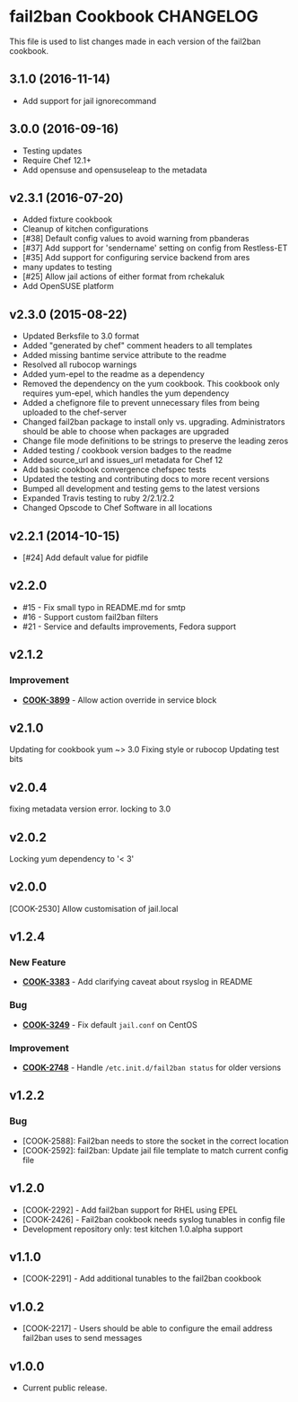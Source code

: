 fail2ban Cookbook CHANGELOG
===========================
This file is used to list changes made in each version of the fail2ban cookbook.

## 3.1.0 (2016-11-14)
- Add support for jail ignorecommand

## 3.0.0 (2016-09-16)
- Testing updates
- Require Chef 12.1+
- Add opensuse and opensuseleap to the metadata

v2.3.1 (2016-07-20)
-------------------
- Added fixture cookbook
- Cleanup of kitchen configurations
- [#38] Default config values to avoid warning from pbanderas
- [#37] Add support for 'sendername' setting on config from Restless-ET
- [#35] Add support for configuring service backend from ares
- many updates to testing
- [#25] Allow jail actions of either format from rchekaluk
- Add OpenSUSE platform

v2.3.0 (2015-08-22)
-------------------
- Updated Berksfile to 3.0 format
- Added "generated by chef" comment headers to all templates
- Added missing bantime service attribute to the readme
- Resolved all rubocop warnings
- Added yum-epel to the readme as a dependency
- Removed the dependency on the yum cookbook. This cookbook only requires yum-epel, which handles the yum dependency
- Added a chefignore file to prevent unnecessary files from being uploaded to the chef-server
- Changed fail2ban package to install only vs. upgrading. Administrators should be able to choose when packages are upgraded
- Change file mode definitions to be strings to preserve the leading zeros
- Added testing / cookbook version badges to the readme
- Added source_url and issues_url metadata for Chef 12
- Add basic cookbook convergence chefspec tests
- Updated the testing and contributing docs to more recent versions
- Bumped all development and testing gems to the latest versions
- Expanded Travis testing to ruby 2/2.1/2.2
- Changed Opscode to Chef Software in all locations

v2.2.1 (2014-10-15)
-------------------
- [#24] Add default value for pidfile

v2.2.0
------
- #15 - Fix small typo in README.md for smtp
- #16 - Support custom fail2ban filters
- #21 - Service and defaults improvements, Fedora support

v2.1.2
------
### Improvement
- **[COOK-3899](https://tickets.chef.io/browse/COOK-3899)** - Allow action override in service block


v2.1.0
------
Updating for cookbook yum ~> 3.0
Fixing style or rubocop
Updating test bits


v2.0.4
------
fixing metadata version error. locking to 3.0


v2.0.2
------
Locking yum dependency to '< 3'


v2.0.0
------
[COOK-2530] Allow customisation of jail.local


v1.2.4
------
### New Feature
- **[COOK-3383](https://tickets.chef.io/browse/COOK-3383)** - Add clarifying caveat about rsyslog in README

### Bug
- **[COOK-3249](https://tickets.chef.io/browse/COOK-3249)** - Fix default `jail.conf` on CentOS

### Improvement
- **[COOK-2748](https://tickets.chef.io/browse/COOK-2748)** - Handle `/etc.init.d/fail2ban status` for older versions

v1.2.2
------
### Bug

- [COOK-2588]: Fail2ban needs to store the socket in the correct location
- [COOK-2592]: fail2ban: Update jail file template to match current config file

v1.2.0
------
- [COOK-2292] - Add fail2ban support for RHEL using EPEL
- [COOK-2426] - Fail2ban cookbook needs syslog tunables in config file
- Development repository only: test kitchen 1.0.alpha support

v1.1.0
------
- [COOK-2291] - Add additional tunables to the fail2ban cookbook

v1.0.2
------
- [COOK-2217] - Users should be able to configure the email address fail2ban uses to send messages

v1.0.0
------
- Current public release.

